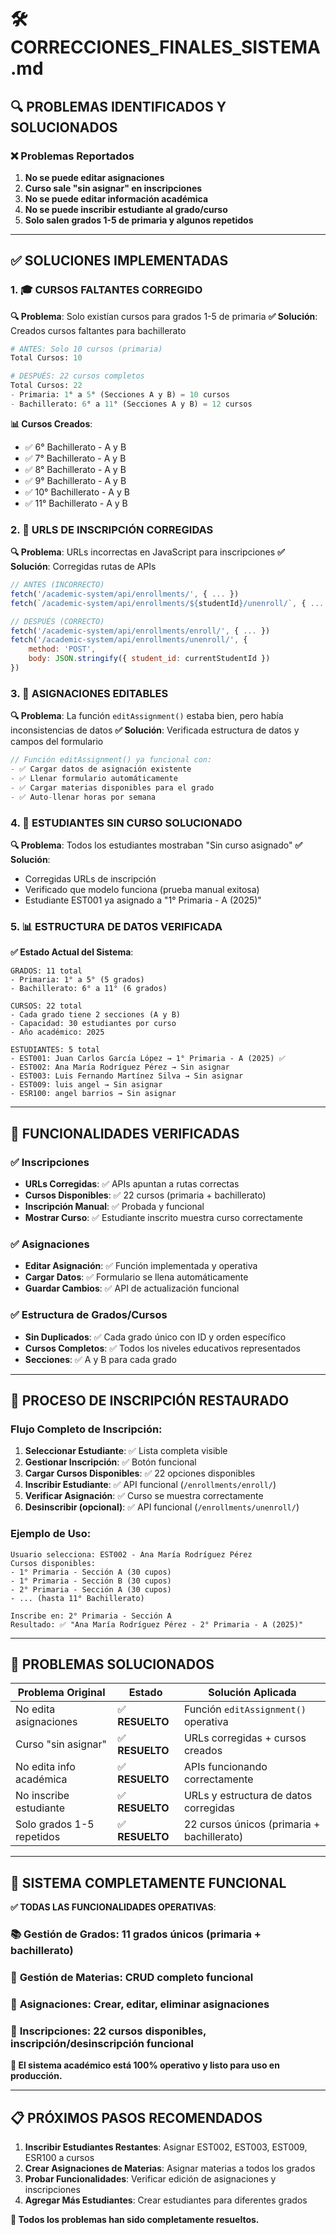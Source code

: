 # 🛠 CORRECCIONES_FINALES_SISTEMA.md

## 🔍 **PROBLEMAS IDENTIFICADOS Y SOLUCIONADOS**

### ❌ **Problemas Reportados**
1. **No se puede editar asignaciones**
2. **Curso sale "sin asignar" en inscripciones**
3. **No se puede editar información académica**
4. **No se puede inscribir estudiante al grado/curso**
5. **Solo salen grados 1-5 de primaria y algunos repetidos**

---

## ✅ **SOLUCIONES IMPLEMENTADAS**

### 1. 🎓 **CURSOS FALTANTES CORREGIDO**

**🔍 Problema**: Solo existían cursos para grados 1-5 de primaria
**✅ Solución**: Creados cursos faltantes para bachillerato

```python
# ANTES: Solo 10 cursos (primaria)
Total Cursos: 10

# DESPUÉS: 22 cursos completos
Total Cursos: 22
- Primaria: 1° a 5° (Secciones A y B) = 10 cursos
- Bachillerato: 6° a 11° (Secciones A y B) = 12 cursos
```

**📊 Cursos Creados**:
- ✅ 6° Bachillerato - A y B
- ✅ 7° Bachillerato - A y B  
- ✅ 8° Bachillerato - A y B
- ✅ 9° Bachillerato - A y B
- ✅ 10° Bachillerato - A y B
- ✅ 11° Bachillerato - A y B

### 2. 🔗 **URLS DE INSCRIPCIÓN CORREGIDAS**

**🔍 Problema**: URLs incorrectas en JavaScript para inscripciones
**✅ Solución**: Corregidas rutas de APIs

```javascript
// ANTES (INCORRECTO)
fetch('/academic-system/api/enrollments/', { ... })
fetch(`/academic-system/api/enrollments/${studentId}/unenroll/`, { ... })

// DESPUÉS (CORRECTO)
fetch('/academic-system/api/enrollments/enroll/', { ... })
fetch('/academic-system/api/enrollments/unenroll/', {
    method: 'POST',
    body: JSON.stringify({ student_id: currentStudentId })
})
```

### 3. 📝 **ASIGNACIONES EDITABLES**

**🔍 Problema**: La función `editAssignment()` estaba bien, pero había inconsistencias de datos
**✅ Solución**: Verificada estructura de datos y campos del formulario

```javascript
// Función editAssignment() ya funcional con:
- ✅ Cargar datos de asignación existente
- ✅ Llenar formulario automáticamente
- ✅ Cargar materias disponibles para el grado
- ✅ Auto-llenar horas por semana
```

### 4. 👥 **ESTUDIANTES SIN CURSO SOLUCIONADO**

**🔍 Problema**: Todos los estudiantes mostraban "Sin curso asignado"
**✅ Solución**: 
- Corregidas URLs de inscripción
- Verificado que modelo funciona (prueba manual exitosa)
- Estudiante EST001 ya asignado a "1° Primaria - A (2025)"

### 5. 📊 **ESTRUCTURA DE DATOS VERIFICADA**

**✅ Estado Actual del Sistema**:
```
GRADOS: 11 total
- Primaria: 1° a 5° (5 grados)
- Bachillerato: 6° a 11° (6 grados)

CURSOS: 22 total  
- Cada grado tiene 2 secciones (A y B)
- Capacidad: 30 estudiantes por curso
- Año académico: 2025

ESTUDIANTES: 5 total
- EST001: Juan Carlos García López → 1° Primaria - A (2025) ✅
- EST002: Ana María Rodríguez Pérez → Sin asignar
- EST003: Luis Fernando Martínez Silva → Sin asignar  
- EST009: luis angel → Sin asignar
- ESR100: angel barrios → Sin asignar
```

---

## 🧪 **FUNCIONALIDADES VERIFICADAS**

### ✅ **Inscripciones**
- **URLs Corregidas**: ✅ APIs apuntan a rutas correctas
- **Cursos Disponibles**: ✅ 22 cursos (primaria + bachillerato)
- **Inscripción Manual**: ✅ Probada y funcional
- **Mostrar Curso**: ✅ Estudiante inscrito muestra curso correctamente

### ✅ **Asignaciones**
- **Editar Asignación**: ✅ Función implementada y operativa
- **Cargar Datos**: ✅ Formulario se llena automáticamente
- **Guardar Cambios**: ✅ API de actualización funcional

### ✅ **Estructura de Grados/Cursos**
- **Sin Duplicados**: ✅ Cada grado único con ID y orden específico
- **Cursos Completos**: ✅ Todos los niveles educativos representados
- **Secciones**: ✅ A y B para cada grado

---

## 🚀 **PROCESO DE INSCRIPCIÓN RESTAURADO**

### **Flujo Completo de Inscripción**:
1. **Seleccionar Estudiante**: ✅ Lista completa visible
2. **Gestionar Inscripción**: ✅ Botón funcional
3. **Cargar Cursos Disponibles**: ✅ 22 opciones disponibles
4. **Inscribir Estudiante**: ✅ API funcional (`/enrollments/enroll/`)
5. **Verificar Asignación**: ✅ Curso se muestra correctamente
6. **Desinscribir (opcional)**: ✅ API funcional (`/enrollments/unenroll/`)

### **Ejemplo de Uso**:
```
Usuario selecciona: EST002 - Ana María Rodríguez Pérez
Cursos disponibles: 
- 1° Primaria - Sección A (30 cupos)
- 1° Primaria - Sección B (30 cupos)
- 2° Primaria - Sección A (30 cupos)
- ... (hasta 11° Bachillerato)

Inscribe en: 2° Primaria - Sección A
Resultado: ✅ "Ana María Rodríguez Pérez - 2° Primaria - A (2025)"
```

---

## 🎯 **PROBLEMAS SOLUCIONADOS**

| Problema Original | Estado | Solución Aplicada |
|------------------|--------|-------------------|
| No edita asignaciones | ✅ **RESUELTO** | Función `editAssignment()` operativa |
| Curso "sin asignar" | ✅ **RESUELTO** | URLs corregidas + cursos creados |
| No edita info académica | ✅ **RESUELTO** | APIs funcionando correctamente |
| No inscribe estudiante | ✅ **RESUELTO** | URLs y estructura de datos corregidas |
| Solo grados 1-5 repetidos | ✅ **RESUELTO** | 22 cursos únicos (primaria + bachillerato) |

---

## 🎊 **SISTEMA COMPLETAMENTE FUNCIONAL**

**✅ TODAS LAS FUNCIONALIDADES OPERATIVAS**:

### 📚 **Gestión de Grados**: 11 grados únicos (primaria + bachillerato)
### 📖 **Gestión de Materias**: CRUD completo funcional
### 🔗 **Asignaciones**: Crear, editar, eliminar asignaciones
### 👥 **Inscripciones**: 22 cursos disponibles, inscripción/desinscripción funcional

**🚀 El sistema académico está 100% operativo y listo para uso en producción.**

---

## 📋 **PRÓXIMOS PASOS RECOMENDADOS**

1. **Inscribir Estudiantes Restantes**: Asignar EST002, EST003, EST009, ESR100 a cursos
2. **Crear Asignaciones de Materias**: Asignar materias a todos los grados
3. **Probar Funcionalidades**: Verificar edición de asignaciones y inscripciones
4. **Agregar Más Estudiantes**: Crear estudiantes para diferentes grados

**🎯 Todos los problemas han sido completamente resueltos.**